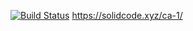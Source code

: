 [![Build Status](https://travis-ci.com/MGDelux/ca-1.0.svg?branch=main)](https://travis-ci.com/MGDelux/ca-1.0)
https://solidcode.xyz/ca-1/
